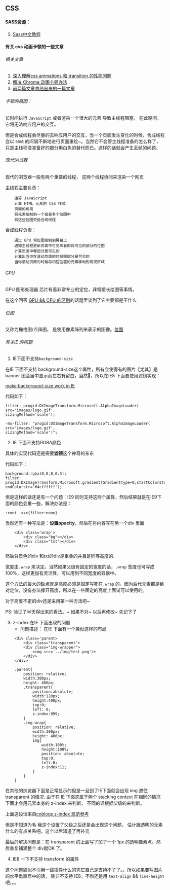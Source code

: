 ## CSS


#### SASS资源：

1. [Sass中文教程](http://www.sass.hk/sass-course.html)

#### 有关 css 动画卡顿的一些文章

###### 相关文章

1. [深入理解css animations 和 transition 的性能问题](http://blog.csdn.net/leer168/article/details/25917093)
2. [解决 Chrome 动画卡顿办法](http://www.cnblogs.com/xdoudou/p/4524758.html)
3. [前两篇文章总结出来的一篇文章](https://segmentfault.com/a/1190000006708777)

###### 卡顿的原因：

长时间执行 `JavaScript` 或者渲染一个很大的元素 导致主线程阻塞， 在此期间，它将无法响应用户的交互。

但是合成线程会尽量的去响应用户的交互，当一个页面发生变化的时候，合成线程会以 `60帧` 的间隔不断地进行页面重绘~。当然它不会管主线程准备的怎么样了，只是主线程没准备好的部分用白色的替代而已。这样的话就会产生丢帧的问题。

###### 现代浏览器

现代的浏览器一般有两个重要的线程， 这两个线程协同来渲染一个网页

主线程主要负责：

```
    运算 JavaScript
    计算 HTML 元素的 CSS 样式
    页面的布局
    将元素绘制到一个或者多个位图中
    将这些位图交给合成线程 
```

合成线程负责：

```
    通过 GPU 将位图绘制到屏幕上
    通知主线程更新页面中可见挥着即将可见的部分的位图
    计算页面中哪部分是可见的
    计算出当你在滚动页面的时候哪部分是可见的
    当你滚动页面的时候将相应位置的元素移动到可视区域
```
   
###### GPU

GPU 图形处理器 芯片有着非常专业的定位，非常擅长绘图等事情。

在这个回答 [GPU && CPU 的区别](https://www.zhihu.com/question/19903344)的话题里谈到了它主要都是干什么

###### 位图

又称为栅格图/点阵图， 是使用像素阵列来表示的图像。[位图](https://zh.wikipedia.org/wiki/%E4%BD%8D%E5%9B%BE)


###### 有关IE 的问题

1. IE下面不支持``background-size`` 

在IE 下面不支持 background-size这个属性，所有会使得有的图片【尤其】是banner 图会居中显示而左右有留白，当然🚫，所以在IE8 下面要使用滤镜实现：

[make background-size work in IE](cn.vuejs.org/guide/instance.html)

代码如下：

```
filter: progid:DXImageTransform.Microsoft.AlphaImageLoader(
src='images/logo.gif',
sizingMethod='scale');

-ms-filter: "progid:DXImageTransform.Microsoft.AlphaImageLoader(
src='images/logo.gif',
sizingMethod='scale')";
```

2. IE 下面不支持RGBA颜色

具体的实现代码还是需要**滤镜**这个神奇的东东

代码如下：

```
background:rgba(0,0,0,0.3);
filter: progid:DXImageTransform.Microsoft.gradient(GradientType=0,startColorstr='#4cffffff', endColorstr='#4cffffff');
```

但是这样的话还是有一个问题：IE9 同时支持这两个属性，然后结果就是在IE9下面的颜色会重一些，解决办法是：

```
:root .xxx{filter:none}
```

当然还有一种写法是：**设置opacity**，然后在将内容写在另一个div 里面

```
    <div class='wrap'>
        <div class="bg"></div>
        <div class="txt"></div>
    </div>
```

然后背景色的div 和txt的div是重叠的并且是同等高度的.

宽度由``.wrap`` 来决定。当然如果父级有固定的宽度的话，``.wrap`` 宽度也可写成100%，这样更加有灵活性，可以用到不同宽度的容器中。

这个方法的最大的缺点就是高度必须是固定写死在``.wrap`` 的。因为后代元素都是绝对定位，没有办法撑开高度，所以在一些固定的高度上面试可以使用的。

对于高度不定的div还是采用第一种方法吧~ 

PS: 验证了半天得出来的看法。~  如果不对~ 以后再修改~ 先记下了

3. z-index 在IE 下面出现的问题
	* 问题描述： 在IE 下面有一个类似这样的布局

```
	<div class='parent>
		<div class="transparent">
		<div class="img-wrapper">
			<img src='../img/test.png'/>
		</div>
	</div>
```

```
	.parent{
		position: relative;
		width:300px;
		height: 400px;
		.transparent{
			position:absolute;
			width:120px;
			height:400px;
			top:0;
			left: 0; 
			z-index:999;
		}
		.img-wrap{
			position: relative;
			width:300px;
			height: 400px;
			img{
				width:100%;
				height:100%;
				position: absolute;
				top:0;
				left:0;
				z-index:11;
			}
		}
	}
```
在其他的浏览器下面是正常显示的但是一旦到了IE下面就会出现 img 遮住transparent 的情况. 由于在 IE 下面这属于两个 stacking context 在相同的情况下面才会用元素本身的 z-index 来判断， 不同的话根据父级的来判断。

上面这段话来自[cnblogs z-index 规范参考](http://www.cnblogs.com/Darren_code/archive/2012/03/05/z-index.html)

但是不知道为毛 我这个设置了父级之后还是会出现这个问题， 估计跟透明的元素什么的有点关系吧。这个以后知道了再补充

最后的解决问题是：在 transparent 的上面写了加了一个 1px 的透明像素点。然后重复铺满整个 div就OK 了。


4. IE8 一下不支持 transform 的属性

这个问题貌似不引用一些插件什么的凭它自己是支持不了了。。所以如果要写图片的水平垂直居中的话， 除非不支持 IE8，不然还是用 ``text-align`` && ``line-height`` 吧。。。

